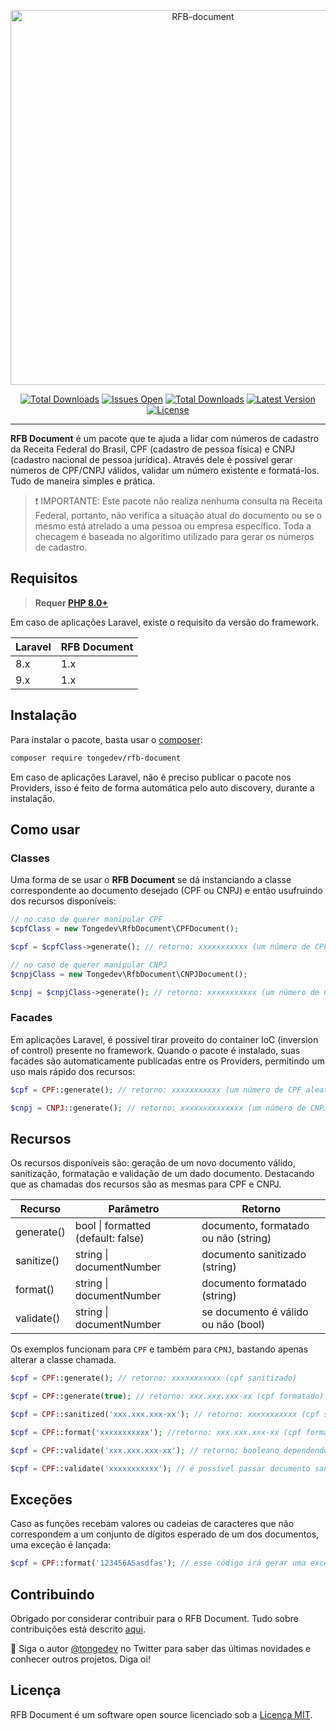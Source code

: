<p align="center">
    <img src="https://banners.beyondco.de/RFB%20Document.png?theme=light&packageManager=composer+require&packageName=tongedev%2Frfb-document&pattern=architect&style=style_1&description=+valide%2Fgere%2Fformate+um+n%C3%BAmero+de+RG%2FCPF&md=1&showWatermark=0&fontSize=100px&images=identification" width="600" alt="RFB-document">
    <p align="center">
        <a href="https://github.com/tongedev/rfb-document/actions"><img alt="Total Downloads" src="https://github.com/tongedev/rfb-document/actions/workflows/tests.yml/badge.svg?branch=main"></a>
        <a href="https://github.com/tongedev/rfb-document/issues"><img alt="Issues Open" src="https://img.shields.io/github/issues/tongedev/rfb-document"></a>
        <a href="https://packagist.org/packages/tongedev/rfb-document"><img alt="Total Downloads" src="https://img.shields.io/packagist/dt/tongedev/rfb-document"></a>
        <a href="https://packagist.org/packages/tongedev/rfb-document"><img alt="Latest Version" src="https://img.shields.io/packagist/v/tongedev/rfb-document"></a>
        <a href="https://packagist.org/packages/tongedev/rfb-document"><img alt="License" src="https://img.shields.io/packagist/l/tongedev/rfb-document"></a>
    </p>
</p>

------

**RFB Document** é um pacote que te ajuda a lidar com números de cadastro da Receita Federal do Brasil, CPF (cadastro de pessoa física) e CNPJ (cadastro nacional de pessoa jurídica). Através dele é possível gerar números de CPF/CNPJ válidos, validar um número existente e formatá-los. Tudo de maneira simples e prática.

> ❗ IMPORTANTE:  Este pacote não realiza nenhuma consulta na Receita Federal, portanto, não verifica a situação atual do documento ou se o mesmo está atrelado a uma pessoa ou empresa específico. Toda a checagem é baseada no algorítimo utilizado para gerar os números de cadastro.

## Requisitos

> **Requer [PHP 8.0+](https://www.php.net/releases/)**

Em caso de aplicações Laravel, existe o requisito da versão do framework.

| Laravel | RFB Document |
|---------|--------------|
| 8.x     | 1.x          |
| 9.x     | 1.x          |

## Instalação

Para instalar o pacote, basta usar o [composer](https://getcomposer.org):

```bash
composer require tongedev/rfb-document
```

Em caso de aplicações Laravel, não é preciso publicar o pacote nos Providers, isso é feito de forma automática pelo auto discovery, durante a instalação.

## Como usar

### Classes

Uma forma de se usar o **RFB Document** se dá instanciando a classe correspondente ao documento desejado (CPF ou CNPJ) e então usufruindo dos recursos disponíveis:

```php
// no caso de querer manipular CPF
$cpfClass = new Tongedev\RfbDocument\CPFDocument(); 

$cpf = $cpfClass->generate(); // retorno: xxxxxxxxxxx (um número de CPF aleatório)

// no caso de querer manipular CNPJ
$cnpjClass = new Tongedev\RfbDocument\CNPJDocument(); 

$cnpj = $cnpjClass->generate(); // retorno: xxxxxxxxxxx (um número de CNPJ aleatório)
```

### Facades

Em aplicações Laravel, é possível tirar proveito do container IoC (inversion of control) presente no framework. Quando o pacote é instalado, suas facades são automaticamente publicadas entre os Providers, permitindo um uso mais rápido dos recursos:

```php
$cpf = CPF::generate(); // retorno: xxxxxxxxxxx (um número de CPF aleatório)

$cnpj = CNPJ::generate(); // retorno: xxxxxxxxxxxxxx (um número de CNPJ aleatório)
```

## Recursos

Os recursos disponíveis são: geração de um novo documento válido, sanitização, formatação e validação de um dado documento. Destacando que as chamadas dos recursos são as mesmas para CPF e CNPJ.

| Recurso    | Parâmetro                            | Retorno                              |
|------------|--------------------------------------|--------------------------------------|
| generate() | bool   \| formatted (default: false) | documento, formatado ou não (string) |
| sanitize() | string \| documentNumber             | documento sanitizado (string)        |
| format()   | string \| documentNumber             | documento formatado (string)         |
| validate() | string \| documentNumber             | se documento é válido ou não (bool)  |

Os exemplos funcionam para `CPF` e também para `CPNJ`, bastando apenas alterar a classe chamada.

```php
$cpf = CPF::generate(); // retorno: xxxxxxxxxxx (cpf sanitizado)

$cpf = CPF::generate(true); // retorno: xxx.xxx.xxx-xx (cpf formatado)

$cpf = CPF::sanitized('xxx.xxx.xxx-xx'); // retorno: xxxxxxxxxxx (cpf sanitizado)

$cpf = CPF::format('xxxxxxxxxxx'); //retorno: xxx.xxx.xxx-xx (cpf formatado)

$cpf = CPF::validate('xxx.xxx.xxx-xx'); // retorno: booleano dependendo do valor passado no parâmetro

$cpf = CPF::validate('xxxxxxxxxxx'); // é possível passar documento sanitizado também para validação
```

## Exceções

Caso as funções recebam valores ou cadeias de caracteres que não correspondem a um conjunto de dígitos esperado de um dos documentos, uma exceção é lançada:

```php
$cpf = CPF::format('123456ASasdfas'); // esse código irá gerar uma exceção do tipo `RfbDocumentException`.
```

## Contribuindo

Obrigado por considerar contribuir para o RFB Document. Tudo sobre contribuições está descrito [aqui](CONTRIBUTING.md).

👋 Siga o autor [@tongedev](https://twitter.com/tongedev) no Twitter para saber das últimas novidades e conhecer outros projetos. Diga oi!

## Licença

RFB Document é um software open source licenciado sob a [Licença MIT](LICENSE.md).
